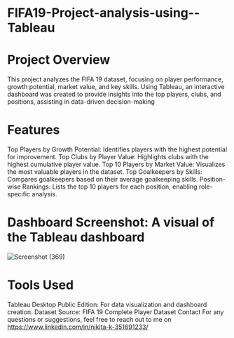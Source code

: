 # FIFA19-Project-analysis-using--Tableau
# Project Overview
This project analyzes the FIFA 19 dataset, focusing on player performance, growth potential, market value, and key skills. Using Tableau, an interactive dashboard was created to provide insights into the top players, clubs, and positions, assisting in data-driven decision-making
# Features
Top Players by Growth Potential: Identifies players with the highest potential for improvement.
Top Clubs by Player Value: Highlights clubs with the highest cumulative player value.
Top 10 Players by Market Value: Visualizes the most valuable players in the dataset.
Top Goalkeepers by Skills: Compares goalkeepers based on their average goalkeeping skills.
Position-wise Rankings: Lists the top 10 players for each position, enabling role-specific analysis.
# Dashboard Screenshot: A visual of the Tableau dashboard 
![Screenshot (369)](https://github.com/user-attachments/assets/428d7b94-780d-489c-ab64-ae0f21fd69f7)
# Tools Used
Tableau Desktop Public Edition: For data visualization and dashboard creation.
Dataset Source: FIFA 19 Complete Player Dataset
Contact
For any questions or suggestions, feel free to reach out to me on https://www.linkedin.com/in/nikita-k-351691233/

